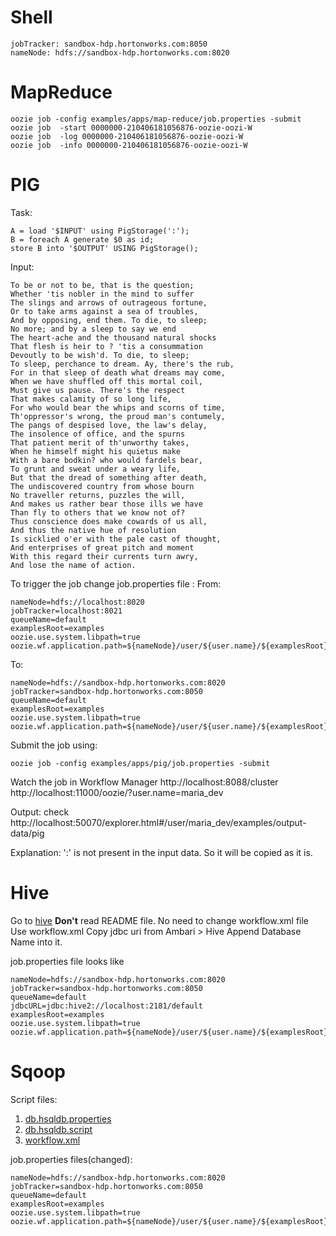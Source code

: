 # Shell
```
jobTracker: sandbox-hdp.hortonworks.com:8050
nameNode: hdfs://sandbox-hdp.hortonworks.com:8020
```
# MapReduce
```
oozie job -config examples/apps/map-reduce/job.properties -submit 
oozie job  -start 0000000-210406181056876-oozie-oozi-W 
oozie job  -log 0000000-210406181056876-oozie-oozi-W   
oozie job  -info 0000000-210406181056876-oozie-oozi-W
```

# PIG
Task: 

```
A = load '$INPUT' using PigStorage(':');
B = foreach A generate $0 as id;
store B into '$OUTPUT' USING PigStorage();
```
Input:
```
To be or not to be, that is the question;
Whether 'tis nobler in the mind to suffer
The slings and arrows of outrageous fortune,
Or to take arms against a sea of troubles,
And by opposing, end them. To die, to sleep;
No more; and by a sleep to say we end
The heart-ache and the thousand natural shocks
That flesh is heir to ? 'tis a consummation
Devoutly to be wish'd. To die, to sleep;
To sleep, perchance to dream. Ay, there's the rub,
For in that sleep of death what dreams may come,
When we have shuffled off this mortal coil,
Must give us pause. There's the respect
That makes calamity of so long life,
For who would bear the whips and scorns of time,
Th'oppressor's wrong, the proud man's contumely,
The pangs of despised love, the law's delay,
The insolence of office, and the spurns
That patient merit of th'unworthy takes,
When he himself might his quietus make
With a bare bodkin? who would fardels bear,
To grunt and sweat under a weary life,
But that the dread of something after death,
The undiscovered country from whose bourn
No traveller returns, puzzles the will,
And makes us rather bear those ills we have
Than fly to others that we know not of?
Thus conscience does make cowards of us all,
And thus the native hue of resolution
Is sicklied o'er with the pale cast of thought,
And enterprises of great pitch and moment
With this regard their currents turn awry,
And lose the name of action.
```
To trigger the job change job.properties file :
From:
```
nameNode=hdfs://localhost:8020
jobTracker=localhost:8021
queueName=default
examplesRoot=examples
oozie.use.system.libpath=true
oozie.wf.application.path=${nameNode}/user/${user.name}/${examplesRoot}/apps/pig
```
To:
```
nameNode=hdfs://sandbox-hdp.hortonworks.com:8020
jobTracker=sandbox-hdp.hortonworks.com:8050
queueName=default
examplesRoot=examples
oozie.use.system.libpath=true
oozie.wf.application.path=${nameNode}/user/${user.name}/${examplesRoot}/apps/pig
```
Submit the job using:
```
oozie job -config examples/apps/pig/job.properties -submit 
```
Watch the job in Workflow Manager
http://localhost:8088/cluster
http://localhost:11000/oozie/?user.name=maria_dev

Output:
check http://localhost:50070/explorer.html#/user/maria_dev/examples/output-data/pig

Explanation: 
':' is not present in the input data. So it will be copied as it is.

# Hive
Go to [hive](https://github.com/mohit-manna/oozie-examples/tree/main/examples/apps/hive2)
**Don't** read README file. No need to change workflow.xml file
Use workflow.xml
Copy jdbc uri from Ambari > Hive 
Append Database Name into it.

job.properties file looks like
```
nameNode=hdfs://sandbox-hdp.hortonworks.com:8020
jobTracker=sandbox-hdp.hortonworks.com:8050
queueName=default
jdbcURL=jdbc:hive2://localhost:2181/default                              
examplesRoot=examples 
oozie.use.system.libpath=true   
oozie.wf.application.path=${nameNode}/user/${user.name}/${examplesRoot}/apps/hive2  
```

# Sqoop
Script files:
1. [db.hsqldb.properties](https://github.com/mohit-manna/oozie-examples/blob/main/examples/apps/sqoop/db.hsqldb.properties)
2. [db.hsqldb.script](https://github.com/mohit-manna/oozie-examples/blob/main/examples/apps/sqoop/db.hsqldb.script)
3. [workflow.xml](https://github.com/mohit-manna/oozie-examples/blob/main/examples/apps/sqoop/workflow.xml)

job.properties files(changed):
```
nameNode=hdfs://sandbox-hdp.hortonworks.com:8020
jobTracker=sandbox-hdp.hortonworks.com:8050
queueName=default
examplesRoot=examples
oozie.use.system.libpath=true
oozie.wf.application.path=${nameNode}/user/${user.name}/${examplesRoot}/apps/sqoop
```
